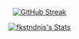 <div align=center>
 
[![GitHub Streak](https://streak-stats.demolab.com/?user=DenverCoder1&theme=dark)](https://git.io/streak-stats)

[![fkstndnjs's Stats](https://github-readme-stats.vercel.app/api?username=fkstndnjs&show_icons=true&theme=merko)](https://github.com/fkstndnjs?tab=repositories)
 
</div>
